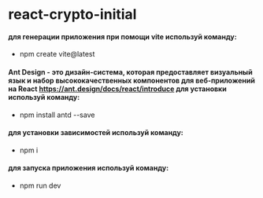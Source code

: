 # react-crypto-initial

#### для генерации приложения при помощи vite используй команду:
- npm create vite@latest

#### Ant Design - это дизайн-система, которая предоставляет визуальный язык и набор высококачественных компонентов для веб-приложений на React https://ant.design/docs/react/introduce для установки используй команду: 
- npm install antd --save

#### для установки зависимостей используй команду:
- npm i

#### для запуска приложения используй команду:
- npm run dev
